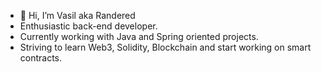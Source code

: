 - 👋 Hi, I’m Vasil aka Randered
- Enthusiastic back-end developer. 
- Currently working with Java and Spring oriented projects. 
- Striving to learn Web3, Solidity, Blockchain and start working on smart contracts.

<!---
randered/randered is a ✨ special ✨ repository because its `README.md` (this file) appears on your GitHub profile.
You can click the Preview link to take a look at your changes.
--->

